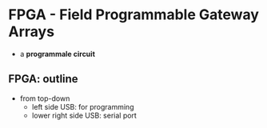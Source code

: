 # FPGA - Field Programmable Gateway Arrays
* a **programmale circuit**

## FPGA: outline
* from top-down
    - left side USB: for programming
    - lower right side USB: serial port